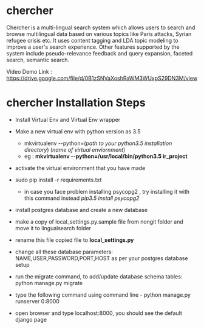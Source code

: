 # chercher

Chercher is a multi-lingual search system which allows users to search and browse multilingual data based on various topics like Paris attacks, Syrian refugee crisis etc. It uses content tagging and LDA topic modeling to improve a user's search experience. Other features supported by the system include pseudo-relevance feedback and query expansion, faceted search, semantic search.

Video Demo Link : https://drive.google.com/file/d/0B1zSNVaXoshRaWM3WUxpS29DN3M/view


# chercher Installation Steps

- Install Virtual Env and Virtual Env wrapper

- Make a new virtual env with python version as 3.5
	
	- mkvirtualenv --python=(*path to your python3.5 installation directory*) (*name of virtual enviornment*)
	- eg : **mkvirtualenv --python=/usr/local/bin/python3.5 ir_project**

- activate the virtual environment that you have made

- sudo pip install -r requirements.txt
	
	- in case you face problem installing psycopg2 , try installing it with this command instead _pip3.5_ _install_ _psycopg2_

- install postgres database and create a new database

- make a copy of local_settings.py.sample file from nongit folder and move it to lingualsearch folder

- rename this file copied file to **local_settings.py** 

- change all these database parameters: NAME,USER,PASSWORD,PORT,HOST as per your postgres database setup

- run the migrate command, to add/update database schema tables: python manage.py migrate 

- type the following command using command line - python manage.py runserver 0:8000 

- open browser and type localhost:8000, you should see the default django page
